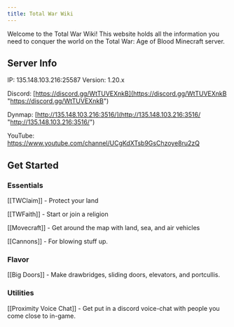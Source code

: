 ```yaml
---
title: Total War Wiki
---
```


Welcome to the Total War Wiki! This website holds all the information you need to conquer the world on the Total War: Age of Blood Minecraft server. 
## Server Info
IP: 135.148.103.216:25587 Version: 1.20.x

Discord:  [https://discord.gg/WtTUVEXnkB](https://discord.gg/WtTUVEXnkB "https://discord.gg/WtTUVEXnkB")

Dynmap: [http://135.148.103.216:3516/](http://135.148.103.216:3516/ "http://135.148.103.216:3516/")

YouTube: https://www.youtube.com/channel/UCgKdXTsb9GsChzoye8ru2zQ
## Get Started
### **Essentials**
[[TWClaim]] - Protect your land

[[TWFaith]] - Start or join a religion

[[Movecraft]] - Get around the map with land, sea, and air vehicles

[[Cannons]] - For blowing stuff up.
### **Flavor**
[[Big Doors]] - Make drawbridges, sliding doors, elevators, and portcullis.

### Utilities
[[Proximity Voice Chat]] - Get put in a discord voice-chat with people you come close to in-game.

